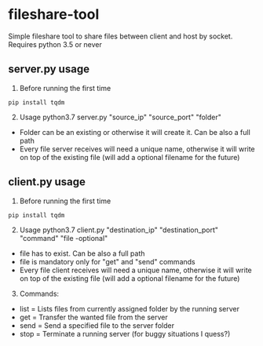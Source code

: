 # fileshare-tool
Simple fileshare tool to share files between client and host by socket.
Requires python 3.5 or never

## server.py usage
1. Before running the first time

```
pip install tqdm
```
2. Usage
python3.7 server.py "source_ip" "source_port" "folder"

<ul>
  <li>Folder can be an existing or otherwise it will create it. Can be also a full path</li>
  <li>Every file server receives will need a unique name, otherwise it will write on top of the existing file (will add a optional filename for the future)</li>
</ul>

## client.py usage
1. Before running the first time

```
pip install tqdm
```
2. Usage
python3.7 client.py "destination_ip" "destination_port" "command" "file -optional"

<ul>
  <li>file has to exist. Can be also a full path</li>
  <li>file is mandatory only for "get" and "send" commands</li>
  <li>Every file client receives will need a unique name, otherwise it will write on top of the existing file (will add a optional filename for the future)</li>
</ul>

3. Commands:
<ul>
  <li>list = Lists files from currently assigned folder by the running server</li>
  <li>get  = Transfer the wanted file from the server</li>
  <li>send = Send a specified file to the server folder</li>
  <li>stop = Terminate a running server (for buggy situations I quess?)</li>
</ul>
